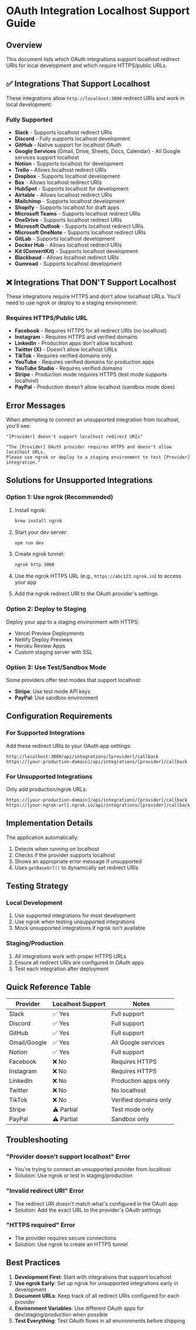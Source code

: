 # OAuth Integration Localhost Support Guide

## Overview

This document lists which OAuth integrations support localhost redirect URIs for local development and which require HTTPS/public URLs.

## ✅ Integrations That Support Localhost

These integrations allow `http://localhost:3000` redirect URIs and work in local development:

### Fully Supported
- **Slack** - Supports localhost redirect URIs
- **Discord** - Fully supports localhost development
- **GitHub** - Native support for localhost OAuth
- **Google Services** (Gmail, Drive, Sheets, Docs, Calendar) - All Google services support localhost
- **Notion** - Supports localhost for development
- **Trello** - Allows localhost redirect URIs
- **Dropbox** - Supports localhost development
- **Box** - Allows localhost redirect URIs
- **HubSpot** - Supports localhost for development
- **Airtable** - Allows localhost redirect URIs
- **Mailchimp** - Supports localhost development
- **Shopify** - Supports localhost for draft apps
- **Microsoft Teams** - Supports localhost redirect URIs
- **OneDrive** - Supports localhost redirect URIs
- **Microsoft Outlook** - Supports localhost redirect URIs
- **Microsoft OneNote** - Supports localhost redirect URIs
- **GitLab** - Supports localhost development
- **Docker Hub** - Allows localhost redirect URIs
- **Kit (ConvertKit)** - Supports localhost development
- **Blackbaud** - Allows localhost redirect URIs
- **Gumroad** - Supports localhost development

## ❌ Integrations That DON'T Support Localhost

These integrations require HTTPS and don't allow localhost URLs. You'll need to use ngrok or deploy to a staging environment:

### Requires HTTPS/Public URL
- **Facebook** - Requires HTTPS for all redirect URIs (no localhost)
- **Instagram** - Requires HTTPS and verified domains
- **LinkedIn** - Production apps don't allow localhost
- **Twitter (X)** - Doesn't allow localhost URLs
- **TikTok** - Requires verified domains only
- **YouTube** - Requires verified domains for production apps
- **YouTube Studio** - Requires verified domains
- **Stripe** - Production mode requires HTTPS (test mode supports localhost)
- **PayPal** - Production doesn't allow localhost (sandbox mode does)

## Error Messages

When attempting to connect an unsupported integration from localhost, you'll see:

```
"[Provider] doesn't support localhost redirect URIs"

"The [Provider] OAuth provider requires HTTPS and doesn't allow localhost URLs. 
Please use ngrok or deploy to a staging environment to test [Provider] integration."
```

## Solutions for Unsupported Integrations

### Option 1: Use ngrok (Recommended)

1. Install ngrok:
   ```bash
   brew install ngrok
   ```

2. Start your dev server:
   ```bash
   npm run dev
   ```

3. Create ngrok tunnel:
   ```bash
   ngrok http 3000
   ```

4. Use the ngrok HTTPS URL (e.g., `https://abc123.ngrok.io`) to access your app

5. Add the ngrok redirect URI to the OAuth provider's settings

### Option 2: Deploy to Staging

Deploy your app to a staging environment with HTTPS:
- Vercel Preview Deployments
- Netlify Deploy Previews
- Heroku Review Apps
- Custom staging server with SSL

### Option 3: Use Test/Sandbox Mode

Some providers offer test modes that support localhost:
- **Stripe**: Use test mode API keys
- **PayPal**: Use sandbox environment

## Configuration Requirements

### For Supported Integrations

Add these redirect URIs to your OAuth app settings:
```
http://localhost:3000/api/integrations/[provider]/callback
https://[your-production-domain]/api/integrations/[provider]/callback
```

### For Unsupported Integrations

Only add production/ngrok URLs:
```
https://[your-production-domain]/api/integrations/[provider]/callback
https://[your-ngrok-url].ngrok.io/api/integrations/[provider]/callback
```

## Implementation Details

The application automatically:
1. Detects when running on localhost
2. Checks if the provider supports localhost
3. Shows an appropriate error message if unsupported
4. Uses `getBaseUrl()` to dynamically set redirect URIs

## Testing Strategy

### Local Development
1. Use supported integrations for most development
2. Use ngrok when testing unsupported integrations
3. Mock unsupported integrations if ngrok isn't available

### Staging/Production
1. All integrations work with proper HTTPS URLs
2. Ensure all redirect URIs are configured in OAuth apps
3. Test each integration after deployment

## Quick Reference Table

| Provider | Localhost Support | Notes |
|----------|------------------|--------|
| Slack | ✅ Yes | Full support |
| Discord | ✅ Yes | Full support |
| GitHub | ✅ Yes | Full support |
| Gmail/Google | ✅ Yes | All Google services |
| Notion | ✅ Yes | Full support |
| Facebook | ❌ No | Requires HTTPS |
| Instagram | ❌ No | Requires HTTPS |
| LinkedIn | ❌ No | Production apps only |
| Twitter | ❌ No | No localhost |
| TikTok | ❌ No | Verified domains only |
| Stripe | ⚠️ Partial | Test mode only |
| PayPal | ⚠️ Partial | Sandbox only |

## Troubleshooting

### "Provider doesn't support localhost" Error
- You're trying to connect an unsupported provider from localhost
- Solution: Use ngrok or test in staging/production

### "Invalid redirect URI" Error
- The redirect URI doesn't match what's configured in the OAuth app
- Solution: Add the exact URL to the provider's OAuth settings

### "HTTPS required" Error
- The provider requires secure connections
- Solution: Use ngrok to create an HTTPS tunnel

## Best Practices

1. **Development First**: Start with integrations that support localhost
2. **Use ngrok Early**: Set up ngrok for unsupported integrations early in development
3. **Document URLs**: Keep track of all redirect URIs configured for each provider
4. **Environment Variables**: Use different OAuth apps for dev/staging/production when possible
5. **Test Everything**: Test OAuth flows in all environments before shipping